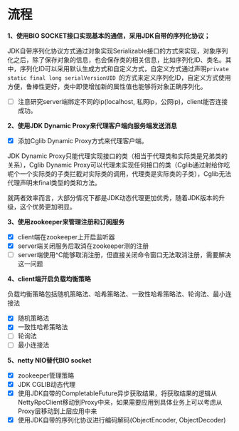 # 流程

**1、使用BIO SOCKET接口实现基本的通信，采用JDK自带的序列化协议；**

JDK自带序列化协议方式通过对象实现Serializable接口的方式来实现，对象序列化之后，除了保存对象的信息，也会保存类的相关信息，比如序列化ID、类名。其中，序列化ID可以采用默认生成方式和自定义方式，自定义方式通过声明`private static final long serialVersionUID `的方式来定义序列化ID，自定义方式使用方便，鲁棒性更好，类中即使增加新的属性值也能够将对象正确序列化。

- [ ] 注意研究server端绑定不同的ip(localhost, 私网ip，公网ip)，client能否连接成功。

**2、使用JDK Dynamic Proxy来代理客户端向服务端发送消息**

- [x] 添加Cglib Dynamic Proxy方式来代理客户端。

JDK Dynamic Proxy只能代理实现接口的类（相当于代理类和实际类是兄弟类的关系），Cglib Dynamic Proxy可以代理未实现任何接口的类（Cglib通过射给你吃呢个一个实际类的子类拦截对实际类的调用，代理类是实际类的子类），Cglib无法代理声明未final类型的类和方法。

就两者效率而言，大部分情况下都是JDK动态代理更加优秀，随着JDK版本的升级，这个优势更加明显。

**3、使用zookeeper来管理注册和订阅服务**

- [x] client端在zookeeper上开启监听器
- [x] server端关闭服务后取消在zookeeper测的注册
- [ ] server端使用^C能够取消注册，但直接关闭命令窗口无法取消注册，需要解决这一问题

**4、client端开启负载均衡策略**

负载均衡策略包括随机策略法、哈希策略法、一致性哈希策略法、轮询法、最小连接法

- [x] 随机策略法
- [x] 一致性哈希策略法
- [ ] 轮询法
- [ ] 最小连接法

**5、netty NIO替代BIO socket**

- [x] zookeeper管理策略
- [x] JDK CGLIB动态代理
- [x] 使用JDK自带的CompletableFuture异步获取结果，将获取结果的逻辑从NettyRpcClient移动到Proxy中来，如果需要应用到具体业务上可以考虑从Proxy层移动到上层应用中来
- [x] 使用JDK自带的序列化协议进行编码解码(ObjectEncoder, ObjectDecoder)
